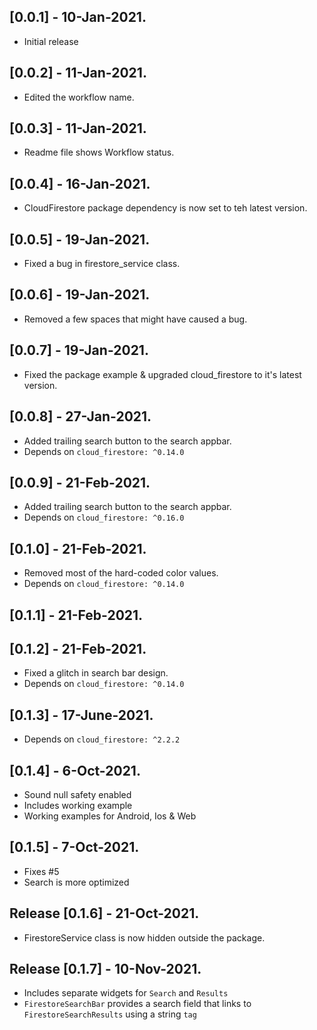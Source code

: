 ## [0.0.1] - 10-Jan-2021.

* Initial release

## [0.0.2] - 11-Jan-2021.

* Edited the workflow name.

## [0.0.3] - 11-Jan-2021.

* Readme file shows Workflow status.

## [0.0.4] - 16-Jan-2021.

* CloudFirestore package dependency is now set to teh latest version.

## [0.0.5] - 19-Jan-2021.

* Fixed a bug in firestore_service class.

## [0.0.6] - 19-Jan-2021.

* Removed a few spaces that might have caused a bug.

## [0.0.7] - 19-Jan-2021.

* Fixed the package example & upgraded cloud_firestore to it's latest version.

## [0.0.8] - 27-Jan-2021.

* Added trailing search button to the search appbar.
* Depends on `cloud_firestore: ^0.14.0`

## [0.0.9] - 21-Feb-2021.

* Added trailing search button to the search appbar.
* Depends on `cloud_firestore: ^0.16.0`

## [0.1.0] - 21-Feb-2021.

* Removed most of the hard-coded color values.
* Depends on `cloud_firestore: ^0.14.0`

## [0.1.1] - 21-Feb-2021.

## [0.1.2] - 21-Feb-2021.

* Fixed a glitch in search bar design.
* Depends on `cloud_firestore: ^0.14.0`

## [0.1.3] - 17-June-2021.

* Depends on `cloud_firestore: ^2.2.2`

## [0.1.4] - 6-Oct-2021.

* Sound null safety enabled
* Includes working example
* Working examples for Android, Ios & Web

## [0.1.5] - 7-Oct-2021.

* Fixes #5
* Search is more optimized


## Release [0.1.6] - 21-Oct-2021.
   
* FirestoreService class is now hidden outside the package.

## Release [0.1.7] - 10-Nov-2021.
   
* Includes separate widgets for `Search` and `Results`
* `FirestoreSearchBar` provides a search field that links to `FirestoreSearchResults` using a string `tag`
